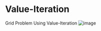 # Value-Iteration
Grid Problem Using Value-Iteration
![image](https://github.com/user-attachments/assets/66744619-fdff-42e3-8a06-0184f732b201)

